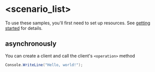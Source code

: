 # <scenario_list>

To use these samples, you'll first need to set up resources. See [getting started](https://github.com/Azure/azure-sdk-for-net/blob/main/sdk/translation/Azure.AI.Translator.Document/README.md#getting-started) for details.

## <scenario> asynchronously

You can create a client and call the client's `<operation>` method

<!-- please refer to <https://github.com/Azure/azure-sdk-for-net/main/sdk/template/Azure.Template/samples/Sample1_HelloWorldAsync.md> to write sample readme file. -->
```C# Snippet:Azure_AI_Translator_Document_ScenarioAsync
Console.WriteLine("Hello, world!");
```
